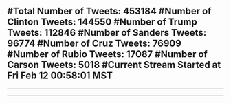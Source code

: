 #Total Number of Tweets: 453184 
#Number of Clinton Tweets: 144550
#Number of Trump Tweets: 112846
#Number of Sanders Tweets: 96774
#Number of Cruz Tweets: 76909
#Number of Rubio Tweets: 17087
#Number of Carson Tweets: 5018
#Current Stream Started at Fri Feb 12 00:58:01 MST
---
---
---
